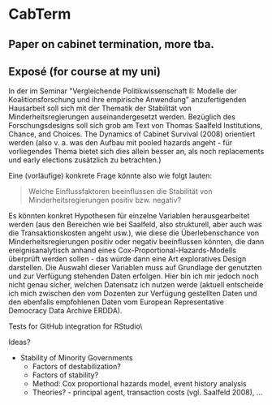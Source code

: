 # CabTerm
Paper on cabinet termination, more tba.
--------------
## Exposé (for course at my uni)

In der im Seminar "Vergleichende Politikwissenschaft II: Modelle der Koalitionsforschung und ihre empirische Anwendung" anzufertigenden Hausarbeit soll sich mit der Thematik der Stabilität von Minderheitsregierungen auseinandergesetzt werden. Bezüglich des Forschungsdesigns soll sich grob am Text von Thomas Saalfeld Institutions, Chance, and Choices. The Dynamics of Cabinet Survival (2008) orientiert werden (also v. a. was den Aufbau mit pooled hazards angeht - für vorliegendes Thema bietet sich dies allein besser an, als noch replacements und early elections zusätzlich zu betrachten.)

Eine (vorläufige) konkrete Frage könnte also wie folgt lauten:

> Welche Einflussfaktoren beeinflussen die Stabilität von Minderheitsregierungen positiv bzw. negativ?

Es könnten konkret Hypothesen für einzelne Variablen herausgearbeitet werden (aus den Bereichen wie bei Saalfeld, also strukturell, aber auch was die Transaktionskosten angeht usw.), wie diese die Überlebenschance von Minderheitsregierungen positiv oder negativ beeinflussen könnten, die dann ereignisanalytisch anhand eines Cox-Proportional-Hazards-Modells überprüft werden sollen - das würde dann eine Art exploratives Design darstellen. Die Auswahl dieser Variablen muss auf Grundlage der genutzten und zur Verfügung stehenden Daten erfolgen. Hier bin ich mir jedoch noch nicht genau sicher, welchen Datensatz ich nutzen werde (aktuell entscheide ich mich zwischen den vom Dozenten zur Verfügung gestellten Daten und den ebenfalls empfohlenen Daten vom European Representative Democracy Data Archive ERDDA).

Tests for GitHub integration for RStudio\\



Ideas?
+ Stability of Minority Governments
  + Factors of destabilization?
  + Factors of stability?
  + Method: Cox proportional hazards model, event history analysis
  + Theories? - principal agent, transaction costs (vgl. Saalfeld 2008), ...
